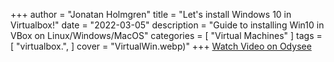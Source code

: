 +++
author = "Jonatan Holmgren"
title = "Let's install Windows 10 in Virtualbox!"
date = "2022-03-05"
description = "Guide to installing Win10 in VBox on Linux/Windows/MacOS"
categories = [
    "Virtual Machines"
]
tags = [
    "virtualbox.",
]
cover = "VirtualWin.webp)"
+++
[Watch Video on Odysee](https://odysee.com/@Jontes.Tech:d/win-vm:8)
